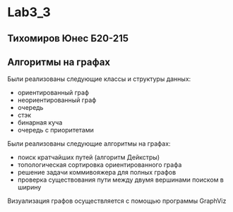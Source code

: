 # Lab3_3
## Тихомиров Юнес Б20-215
## Алгоритмы на графах

Были реализованы следующие классы и структуры данных:
- ориентированный граф
- неориентированный граф
- очередь
- стэк
- бинарная куча
- очередь с приоритетами

Были реализованы следующие алгоритмы на графах:
- поиск кратчайших путей (алгоритм Дейкстры)
- топологическая сортировка ориентированного графа
- решение задачи коммивояжера для полных графов
- проверка существования пути между двумя вершинами поиском в ширину

Визуализация графов осуществляется с помощью программы GraphViz


